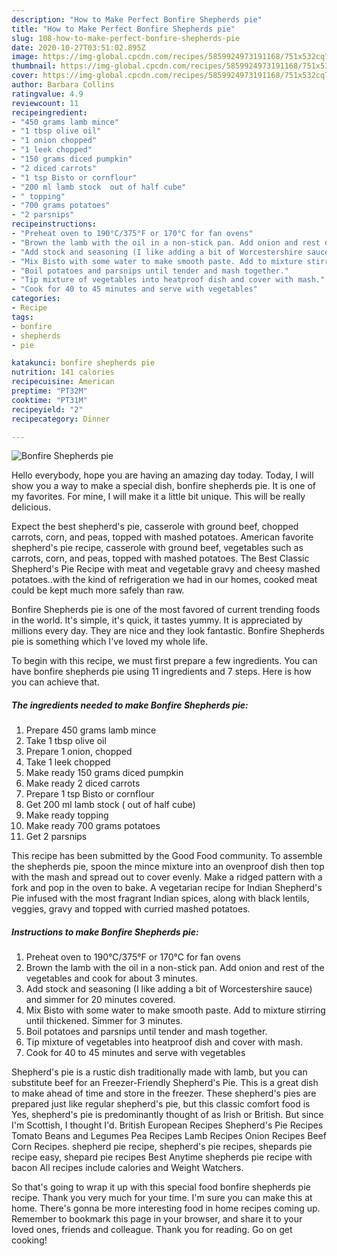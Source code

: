 ```yaml
---
description: "How to Make Perfect Bonfire Shepherds pie"
title: "How to Make Perfect Bonfire Shepherds pie"
slug: 108-how-to-make-perfect-bonfire-shepherds-pie
date: 2020-10-27T03:51:02.895Z
image: https://img-global.cpcdn.com/recipes/5859924973191168/751x532cq70/bonfire-shepherds-pie-recipe-main-photo.jpg
thumbnail: https://img-global.cpcdn.com/recipes/5859924973191168/751x532cq70/bonfire-shepherds-pie-recipe-main-photo.jpg
cover: https://img-global.cpcdn.com/recipes/5859924973191168/751x532cq70/bonfire-shepherds-pie-recipe-main-photo.jpg
author: Barbara Collins
ratingvalue: 4.9
reviewcount: 11
recipeingredient:
- "450 grams lamb mince"
- "1 tbsp olive oil"
- "1 onion chopped"
- "1 leek chopped"
- "150 grams diced pumpkin"
- "2 diced carrots"
- "1 tsp Bisto or cornflour"
- "200 ml lamb stock  out of half cube"
- " topping"
- "700 grams potatoes"
- "2 parsnips"
recipeinstructions:
- "Preheat oven to 190°C/375°F or 170°C for fan ovens"
- "Brown the lamb with the oil in a non-stick pan. Add onion and rest of the vegetables and cook for about 3 minutes."
- "Add stock and seasoning (I like adding a bit of Worcestershire sauce)  and simmer for 20 minutes covered."
- "Mix Bisto with some water to make smooth paste. Add to mixture stirring until thickened. Simmer for 3 minutes."
- "Boil potatoes and parsnips until tender and mash together."
- "Tip mixture of vegetables into heatproof dish and cover with mash."
- "Cook for 40 to 45 minutes and serve with vegetables"
categories:
- Recipe
tags:
- bonfire
- shepherds
- pie

katakunci: bonfire shepherds pie 
nutrition: 141 calories
recipecuisine: American
preptime: "PT32M"
cooktime: "PT31M"
recipeyield: "2"
recipecategory: Dinner

---
```



![Bonfire Shepherds pie](https://img-global.cpcdn.com/recipes/5859924973191168/751x532cq70/bonfire-shepherds-pie-recipe-main-photo.jpg)

Hello everybody, hope you are having an amazing day today. Today, I will show you a way to make a special dish, bonfire shepherds pie. It is one of my favorites. For mine, I will make it a little bit unique. This will be really delicious.

Expect the best shepherd&#39;s pie, casserole with ground beef, chopped carrots, corn, and peas, topped with mashed potatoes. American favorite shepherd&#39;s pie recipe, casserole with ground beef, vegetables such as carrots, corn, and peas, topped with mashed potatoes. The Best Classic Shepherd&#39;s Pie Recipe with meat and vegetable gravy and cheesy mashed potatoes..with the kind of refrigeration we had in our homes, cooked meat could be kept much more safely than raw.

Bonfire Shepherds pie is one of the most favored of current trending foods in the world. It's simple, it's quick, it tastes yummy. It is appreciated by millions every day. They are nice and they look fantastic. Bonfire Shepherds pie is something which I've loved my whole life.


To begin with this recipe, we must first prepare a few ingredients. You can have bonfire shepherds pie using 11 ingredients and 7 steps. Here is how you can achieve that.

<!--inarticleads1-->

##### The ingredients needed to make Bonfire Shepherds pie:

1. Prepare 450 grams lamb mince
1. Take 1 tbsp olive oil
1. Prepare 1 onion, chopped
1. Take 1 leek chopped
1. Make ready 150 grams diced pumpkin
1. Make ready 2 diced carrots
1. Prepare 1 tsp Bisto or cornflour
1. Get 200 ml lamb stock ( out of half cube)
1. Make ready  topping
1. Make ready 700 grams potatoes
1. Get 2 parsnips


This recipe has been submitted by the Good Food community. To assemble the shepherds pie, spoon the mince mixture into an ovenproof dish then top with the mash and spread out to cover evenly. Make a ridged pattern with a fork and pop in the oven to bake. A vegetarian recipe for Indian Shepherd&#39;s Pie infused with the most fragrant Indian spices, along with black lentils, veggies, gravy and topped with curried mashed potatoes. 

<!--inarticleads2-->

##### Instructions to make Bonfire Shepherds pie:

1. Preheat oven to 190°C/375°F or 170°C for fan ovens
1. Brown the lamb with the oil in a non-stick pan. Add onion and rest of the vegetables and cook for about 3 minutes.
1. Add stock and seasoning (I like adding a bit of Worcestershire sauce)  and simmer for 20 minutes covered.
1. Mix Bisto with some water to make smooth paste. Add to mixture stirring until thickened. Simmer for 3 minutes.
1. Boil potatoes and parsnips until tender and mash together.
1. Tip mixture of vegetables into heatproof dish and cover with mash.
1. Cook for 40 to 45 minutes and serve with vegetables


Shepherd&#39;s pie is a rustic dish traditionally made with lamb, but you can substitute beef for an Freezer-Friendly Shepherd&#39;s Pie. This is a great dish to make ahead of time and store in the freezer. These shepherd&#39;s pies are prepared just like regular shepherd&#39;s pie, but this classic comfort food is Yes, shepherd&#39;s pie is predominantly thought of as Irish or British. But since I&#39;m Scottish, I thought I&#39;d. British European Recipes Shepherd&#39;s Pie Recipes Tomato Beans and Legumes Pea Recipes Lamb Recipes Onion Recipes Beef Corn Recipes. shepherd pie recipe, shepherd&#39;s pie recipes, shepards pie recipe easy, shepard pie recipes Best Anytime shepherds pie recipe with bacon All recipes include calories and Weight Watchers. 

So that's going to wrap it up with this special food bonfire shepherds pie recipe. Thank you very much for your time. I'm sure you can make this at home. There's gonna be more interesting food in home recipes coming up. Remember to bookmark this page in your browser, and share it to your loved ones, friends and colleague. Thank you for reading. Go on get cooking!
